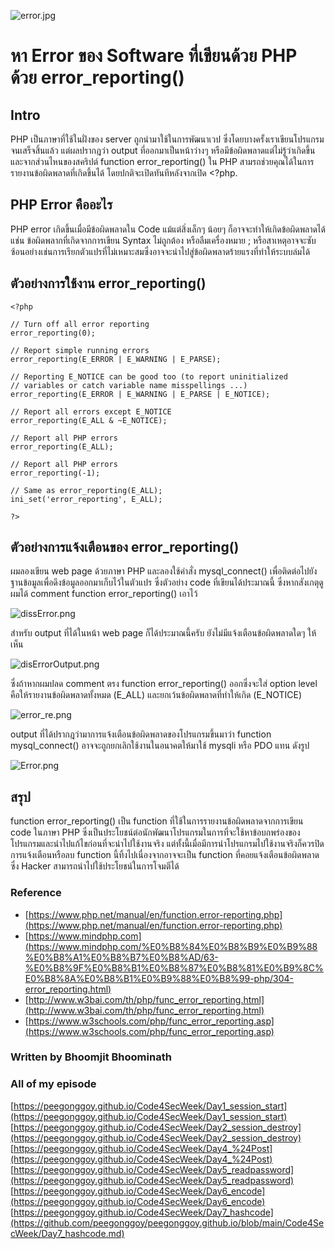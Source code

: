 ![error.jpg](https://peegonggoy.github.io/Code4SecWeek/PicCode4Sec/error.jpg)

# หา Error ของ Software ที่เขียนด้วย PHP ด้วย error_reporting()
## Intro
PHP เป็นภาษาที่ใช้ในฝั่งของ server ถูกนำมาใช้ในการพัฒนาเวป ซึ่งโดยบางครั้งเราเขียนโปรแกรมจนเสร็จสิ้นแล้ว แต่ผลปรากฎว่า output ที่ออกมาเป็นหน้าว่างๆ หรือมีข้อผิดพลาดแต่ไม่รู้ว่าเกิดขึ้น และจากส่วนไหนของสคริปต์ function error_reporting() ใน PHP สามรถช่วยคุณได้ในการรายงานข้อผิดพลาดที่เกิดขึ้นได้ โดยปกติจะเปิดทันทีหลังจากเปิด <?php.
## PHP Error คืออะไร
PHP error เกิดขึ้นเมื่อมีข้อผิดพลาดใน Code แม้แต่สิ่งเล็กๆ น้อยๆ ก็อาจจะทำให้เกิดข้อผิดพลาดได้ แช่น ข้อผิดพลากที่เกิดจากการเขียน Syntax ไม่ถูกต้อง หรือลืมเครื่องหมาย ; หรือสาเหตุอาจจะซับซ้อนอย่างเช่นการเรียกตัวแปรที่ไม่เหมาะสมซึ่งอาจจะนำไปสู่ข้อผิดพลาดร้ายแรงที่ทำให้ระบบล่มได้

## ตัวอย่างการใช้งาน error_reporting()
    <?php

    // Turn off all error reporting
    error_reporting(0);

    // Report simple running errors
    error_reporting(E_ERROR | E_WARNING | E_PARSE);

    // Reporting E_NOTICE can be good too (to report uninitialized
    // variables or catch variable name misspellings ...)
    error_reporting(E_ERROR | E_WARNING | E_PARSE | E_NOTICE);

    // Report all errors except E_NOTICE
    error_reporting(E_ALL & ~E_NOTICE);

    // Report all PHP errors
    error_reporting(E_ALL);

    // Report all PHP errors
    error_reporting(-1);

    // Same as error_reporting(E_ALL);
    ini_set('error_reporting', E_ALL);

    ?>

## ตัวอย่างการแจ้งเตือนของ error_reporting()
ผมลองเขียน web page ด้วยภาษา PHP และลองใช้คำสั่ง mysql_connect() เพื่อติดต่อไปยังฐานข้อมูลเพื่อดึงข้อมูลออกมาเก็บไว้ในตัวแปร ซึ่งตัวอย่าง code ที่เขียนได้ประมาณนี้ ซึ่งหากสังเกตุดูผมได้ comment function error_reporting() เอาไว้

![dissError.png](https://peegonggoy.github.io/Code4SecWeek/PicCode4Sec/dissError.png)

สำหรับ output ที่ได้ในหน้า web page ก็ได้ประมาณนี้ครับ ยังไม่มีแจ้งเตือนข้อผิดพลาดใดๆ ให้เห็น

![disErrorOutput.png](https://peegonggoy.github.io/Code4SecWeek/PicCode4Sec/disErrorOutput.png)


ซึ่งถ้าหากผมปลด comment ตรง function error_reporting() ออกซึ่งจะใส่ option level คือให้รายงานข้อผิดพลาดทั้งหมด (E_ALL) และยกเว้นข้อผิดพลาดที่ทำให้เกิด (E_NOTICE)

![error_re.png](https://peegonggoy.github.io/Code4SecWeek/PicCode4Sec/error_re.png)

output ที่ได้ปรากฎว่ามาการแจ้งเตือนข้อผิดพลาดของโปรแกรมขึ้นมาว่า function mysql_connect() อาจจะถูกยกเลิกใช้งานในอนาคตให้มาใช้ mysqli หรือ PDO แทน ดังรูป

![Error.png](https://peegonggoy.github.io/Code4SecWeek/PicCode4Sec/Error.png)

## สรุป
function error_reporting() เป็น function ที่ใช้ในการรายงานข้อผิดพลาดจากการเขียน code ในภาษา PHP ซึ่งเป็นประโยชน์ต่อนักพัฒนาโปรแกรมในการที่จะใช้หาข้อบกพร่องของโปรแกรมและนำไปแก้ไขก่อนที่จะนำไปใช้งานจริง แต่ทั้งนี้เมื่อมีการนำโปรแกรมไปใช้งานจริงก็ควรปิดการแจ้งเตือนหรือลบ function นี้ทิ้งไปเนื่องจากอาจจะเป็น function ที่คอยแจ้งเตือนข้อผิดพลาดซึ่ง Hacker สามารถนำไปใช้ประโยชน์ในการโจมตีได้

### Reference
* [https://www.php.net/manual/en/function.error-reporting.php](https://www.php.net/manual/en/function.error-reporting.php)
* [https://www.mindphp.com](https://www.mindphp.com/%E0%B8%84%E0%B8%B9%E0%B9%88%E0%B8%A1%E0%B8%B7%E0%B8%AD/63-%E0%B8%9F%E0%B8%B1%E0%B8%87%E0%B8%81%E0%B9%8C%E0%B8%8A%E0%B8%B1%E0%B9%88%E0%B8%99-php/304-error_reporting.html)
* [http://www.w3bai.com/th/php/func_error_reporting.html](http://www.w3bai.com/th/php/func_error_reporting.html)
* [https://www.w3schools.com/php/func_error_reporting.asp](https://www.w3schools.com/php/func_error_reporting.asp)

### Written by Bhoomjit Bhoominath

### All of my episode
[https://peegonggoy.github.io/Code4SecWeek/Day1_session_start](https://peegonggoy.github.io/Code4SecWeek/Day1_session_start)
[https://peegonggoy.github.io/Code4SecWeek/Day2_session_destroy](https://peegonggoy.github.io/Code4SecWeek/Day2_session_destroy)
[https://peegonggoy.github.io/Code4SecWeek/Day4_%24Post](https://peegonggoy.github.io/Code4SecWeek/Day4_%24Post)
[https://peegonggoy.github.io/Code4SecWeek/Day5_readpassword](https://peegonggoy.github.io/Code4SecWeek/Day5_readpassword)
[https://peegonggoy.github.io/Code4SecWeek/Day6_encode](https://peegonggoy.github.io/Code4SecWeek/Day6_encode)
[https://peegonggoy.github.io/Code4SecWeek/Day7_hashcode](https://github.com/peegonggoy/peegonggoy.github.io/blob/main/Code4SecWeek/Day7_hashcode.md)
